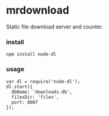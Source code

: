 # mrdownload

Static file download server and counter.

### install

    npm install node-dl

### usage

    var dl = require('node-dl');
    dl.start({
      dbName: 'downloads.db',
      filesDir: 'files',
      port: 8007
    });
    
        

